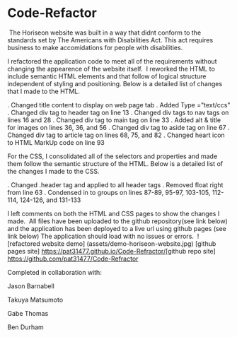 # Code-Refactor
​
The Horiseon website was built in a way that didnt conform to the standards set by The Americans with Disabilities Act. This act requires business to make accomidations for people with disabilities.

I refactored the application code to meet all of the requirements without changing the appearence of the website itself.
​
I reworked the HTML to include semantic HTML elements and that follow of logical structure independent of styling and positioning. Below is a detailed list of changes that I made to the HTML.

. Changed title content to display on web page tab
. Added Type ="text/ccs"
. Changed div tag to header tag on line 13
. Changed div tags to nav tags on lines 16 and 28
. Changed div tag to main tag on line 33
. Added alt & title for images on lines 36, 36, and 56
. Changed div tag to aside tag on line 67
. Changed div tag to article tag on lines 68, 75, and 82
. Changed heart icon to HTML MarkUp code on line 93

For the CSS, I consolidated all of the selectors and properties and made them follow the semantic structure of the HTML. Below is a detailed list of the changes I made to the CSS.

. Changed .header tag and applied to all header tags
. Removed float right from line 63
. Condensed in to groups on lines 87-89, 95-97, 103-105, 112-114, 124-126, and 131-133

I left comments on both the HTML and CSS pages to show the changes I made.
​
All files have been uploaded to the github repository(see link below) and the application has been deployed to a live url using github pages (see link below)
The application should load with no issues or errors.
​
![refactored website demo] (assets/demo-horiseon-website.jpg)
​
[github pages site] https://pat31477.github.io/Code-Refractor/
​
[github repo site] https://github.com/pat31477/Code-Refractor

Completed in collaboration with:

<p>Jason Barnabell</p>
<p>Takuya Matsumoto</p>
<p>Gabe Thomas</p>
<p>Ben Durham</p>